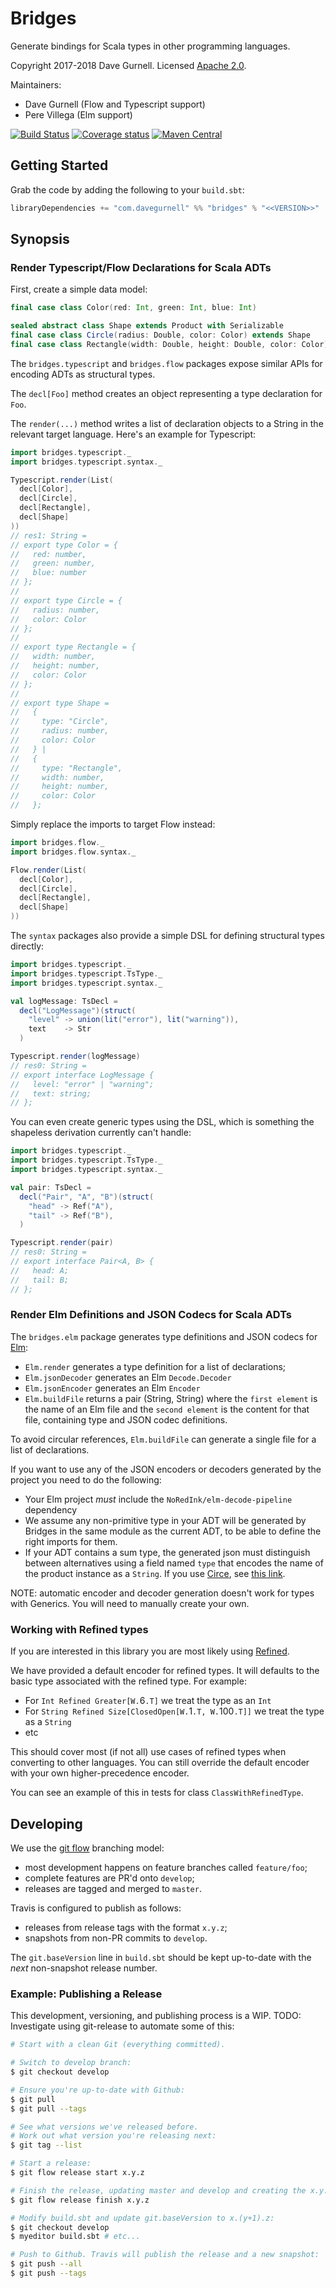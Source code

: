 # Bridges

Generate bindings for Scala types in other programming languages.

Copyright 2017-2018 Dave Gurnell. Licensed [Apache 2.0][license].

Maintainers:

 - Dave Gurnell (Flow and Typescript support)
 - Pere Villega (Elm support)

[![Build Status](https://travis-ci.org/davegurnell/bridges.svg?branch=develop)](https://travis-ci.org/davegurnell/bridges)
[![Coverage status](https://img.shields.io/codecov/c/github/davegurnell/bridges/develop.svg)](https://codecov.io/github/davegurnell/bridges)
[![Maven Central](https://maven-badges.herokuapp.com/maven-central/com.davegurnell/bridges_2.12/badge.svg)](https://maven-badges.herokuapp.com/maven-central/com.davegurnell/bridges_2.12)

## Getting Started

Grab the code by adding the following to your `build.sbt`:

~~~scala
libraryDependencies += "com.davegurnell" %% "bridges" % "<<VERSION>>"
~~~

## Synopsis

### Render Typescript/Flow Declarations for Scala ADTs

First, create a simple data model:

~~~scala
final case class Color(red: Int, green: Int, blue: Int)

sealed abstract class Shape extends Product with Serializable
final case class Circle(radius: Double, color: Color) extends Shape
final case class Rectangle(width: Double, height: Double, color: Color) extends Shape

~~~

The `bridges.typescript` and `bridges.flow`
packages expose similar APIs for encoding ADTs as structural types.

The `decl[Foo]` method creates an object representing
a type declaration for `Foo`.

The `render(...)` method writes a list of declaration objects
to a String in the relevant target language.
Here's an example for Typescript:

~~~scala
import bridges.typescript._
import bridges.typescript.syntax._

Typescript.render(List(
  decl[Color],
  decl[Circle],
  decl[Rectangle],
  decl[Shape]
))
// res1: String =
// export type Color = {
//   red: number,
//   green: number,
//   blue: number
// };
//
// export type Circle = {
//   radius: number,
//   color: Color
// };
//
// export type Rectangle = {
//   width: number,
//   height: number,
//   color: Color
// };
//
// export type Shape =
//   {
//     type: "Circle",
//     radius: number,
//     color: Color
//   } |
//   {
//     type: "Rectangle",
//     width: number,
//     height: number,
//     color: Color
//   };

~~~

Simply replace the imports to target Flow instead:

~~~scala
import bridges.flow._
import bridges.flow.syntax._

Flow.render(List(
  decl[Color],
  decl[Circle],
  decl[Rectangle],
  decl[Shape]
))
~~~

The `syntax` packages also provide a simple DSL
for defining structural types directly:

~~~scala
import bridges.typescript._
import bridges.typescript.TsType._
import bridges.typescript.syntax._

val logMessage: TsDecl =
  decl("LogMessage")(struct(
    "level" -> union(lit("error"), lit("warning")),
    text    -> Str
  )

Typescript.render(logMessage)
// res0: String =
// export interface LogMessage {
//   level: "error" | "warning";
//   text: string;
// };
~~~

You can even create generic types using the DSL,
which is something the shapeless derivation currently can't handle:

~~~scala
import bridges.typescript._
import bridges.typescript.TsType._
import bridges.typescript.syntax._

val pair: TsDecl =
  decl("Pair", "A", "B")(struct(
    "head" -> Ref("A"),
    "tail" -> Ref("B"),
  )

Typescript.render(pair)
// res0: String =
// export interface Pair<A, B> {
//   head: A;
//   tail: B;
// };
~~~

### Render Elm Definitions and JSON Codecs for Scala ADTs

The `bridges.elm` package generates type definitions and JSON codecs
for [Elm](https://elm-lang.org):

 - `Elm.render` generates a type definition for a list of declarations;
 - `Elm.jsonDecoder` generates an Elm `Decode.Decoder`
 - `Elm.jsonEncoder` generates an Elm `Encoder`
 - `Elm.buildFile` returns a pair (String, String)
   where the `first element` is the name of an Elm file
   and the `second element` is the content for that file,
   containing type and JSON codec definitions.

To avoid circular references, `Elm.buildFile` can generate
a single file for a list of declarations.

If you want to use any of the JSON encoders or decoders generated by the project
you need to do the following:

 - Your Elm project *must* include the
   `NoRedInk/elm-decode-pipeline` dependency
 - We assume any non-primitive type in your ADT will be
   generated by Bridges in the same module as the current ADT,
   to be able to define the right imports for them.
 - If your ADT contains a sum type,
   the generated json must distinguish between alternatives
   using a field named `type` that encodes
   the name of the product instance as a `String`.
   If you use [Circe](https://circe.github.io/circe/),
   see [this link](https://github.com/circe/circe/pull/429).
   
NOTE: automatic encoder and decoder generation doesn't work for types with Generics. You will need to manually create your own.    

### Working with Refined types

If you are interested in this library
you are most likely using [Refined](https://github.com/fthomas/refined).

We have provided a default encoder for refined types. It will defaults
to the basic type associated with the refined type. For example:

* For `Int Refined Greater[W.`6`.T]` we treat the type as an `Int`
* For `String Refined Size[ClosedOpen[W.`1`.T, W.`100`.T]]` we treat the type as a `String`
* etc

This should cover most (if not all) use cases of refined types when converting to other languages.
You can still override the default encoder with your own higher-precedence encoder.

You can see an example of this in tests for class `ClassWithRefinedType`.


## Developing

We use the [git flow](https://github.com/nvie/gitflow) branching model:

- most development happens on feature branches called `feature/foo`;
- complete features are PR'd onto `develop`;
- releases are tagged and merged to `master`.

Travis is configured to publish as follows:

- releases from release tags with the format `x.y.z`;
- snapshots from non-PR commits to `develop`.

The `git.baseVersion` line in `build.sbt` should be
kept up-to-date with the *next* non-snapshot release number.

### Example: Publishing a Release

This development, versioning, and publishing process is a WIP.
TODO: Investigate using git-release to automate some of this:

~~~bash
# Start with a clean Git (everything committed).

# Switch to develop branch:
$ git checkout develop

# Ensure you're up-to-date with Github:
$ git pull
$ git pull --tags

# See what versions we've released before.
# Work out what version you're releasing next:
$ git tag --list

# Start a release:
$ git flow release start x.y.z

# Finish the release, updating master and develop and creating the x.y.z tag:
$ git flow release finish x.y.z

# Modify build.sbt and update git.baseVersion to x.(y+1).z:
$ git checkout develop
$ myeditor build.sbt # etc...

# Push to Github. Travis will publish the release and a new snapshot:
$ git push --all
$ git push --tags
~~~

[license]: http://www.apache.org/licenses/LICENSE-2.0
